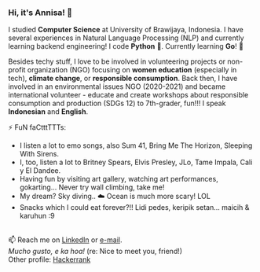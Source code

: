 ### Hi, it's Annisa! 👋

I studied **Computer Science** at University of Brawijaya, Indonesia. I have several experiences in Natural Language Processing (NLP) and currently learning backend engineering! I code **Python** 🐍. Currently learning **Go**! 🦦

Besides techy stuff, I love to be involved in volunteering projects or non-profit organization (NGO) focusing on **women education** (especially in tech), **climate change**, or **responsible consumption**. Back then, I have involved in an environmental issues NGO (2020-2021) and became international volunteer - educate and create workshops about responsible consumption and production (SDGs 12) to 7th-grader, fun!!! I speak **Indonesian** and **English**.

⚡ FuN faCtttTTTs:
- I listen a lot to emo songs, also Sum 41, Bring Me The Horizon, Sleeping With Sirens.
- I, too, listen a lot to Britney Spears, Elvis Presley, JLo, Tame Impala, Cali y El Dandee.
- Having fun by visiting art gallery, watching art performances, gokarting... Never try wall climbing, take me!
- My dream? Sky diving.. ☁️ Ocean is much more scary! LOL
- Snacks which I could eat forever?!! Lidi pedes, keripik setan... maicih & karuhun :9

<br> 📫 Reach me on [LinkedIn](https://linkedin.com/in/annisann) or [e-mail](hello.annisann@gmail.com).
<br> *Mucho gusto, e ka hoa!* (re: Nice to meet you, friend!)
<br>
Other profile: [Hackerrank](https://www.hackerrank.com/ennoza)

<!--
**annisann/annisann** is a ✨ _special_ ✨ repository because its `README.md` (this file) appears on your GitHub profile.

Here are some ideas to get you started:

- 🔭 I’m currently studying Computer Science at Brawijaya University, Indonesia.
- 🌱 I’m currently learning Machine Learning, especially in NLP.
- 👯 I’m looking to collaborate on ...
- 🤔 I’m looking for help with ...
- 💬 Ask me about ...
- 📫 How to reach me: ...
- 😄 Pronouns: ...
- ⚡ Fun fact: ...
-->
